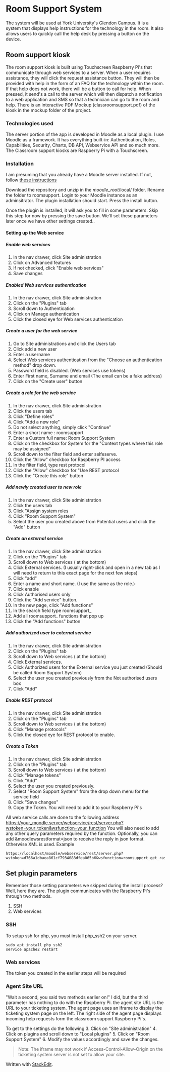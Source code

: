 


# Room Support System
The system will be used at York University's Glendon Campus. It is a system that displays help instructions for the technology in the room. It also allows users to quickly call the help desk by pressing a button on the device. 

## Room support kiosk
The room support kiosk is built using Touchscreen Raspberry Pi's that communicate through web services to a server.  When a user requires assistance, they will click the request assistance button. They will then be provided with help in the form of an FAQ for the technology within the room. If that help does not work, there will be a button to call for help. When pressed, it send's a call to the server which will then dispatch a notification to a web application and SMS so that a technician can go to the room and help. There is an interactive PDF Mockup (classroomsupport.pdf) of the kiosk in the mockup folder of the project.

### Technologies used
The server portion of the app is developed in Moodle as a local plugin. I use Moodle as a framework. It has everything built-in: Authentication, Roles, Capabilities, Security, Charts, DB API, Webservice API and so much more.
The Classroom support kiosks are Raspberry Pi with a Touchscreen.

 ### Installation
 I am presuming that you already have a Moodle server installed. If not, follow [these instructions](https://docs.moodle.org/36/en/Installing_Moodle)
 
 Download the repository and unzip in the *moodle_root*/local/ folder. Rename the folder to roomsupport.
 Login to your Moodle instance as an adminsitrator. The plugin installation should start. Press the install button.

Once the plugin is installed, it will ask you to fill in some parameters. Skip this step for now by pressing the save button. We'll set these parameters later once we have other settings created..

 #### Setting up the Web service
##### Enable web services
1. In the nav drawer, click Site administration
2. Click on Advanced features
3. If not checked, click "Enable web services"
4. Save changes

##### Enabled Web services authentication

 1. In the nav drawer, click Site administration
 2. Click on the "Plugins" tab
 3. Scroll down to Authentication
 4. Click on Manage authentication
 5. Click the closed eye for Web services authentication
 
 ##### Create a user for the web service 

 1. Go to Site administrations and click the Users tab
 2. Click add a new user
 3. Enter a username
 4. Select Web services authentication from the "Choose an authentication method" drop down.
 5. Password field is disabled. (Web services use tokens)
 6. Enter First name, Surname and email (The email can be a fake address)
 7. Click on the "Create user" button

##### Create a role for the web service

 1. In the nav drawer, click Site administration
 2. Click the users tab
 3. Click "Define roles"
 4. Click "Add a new role"
 5. Do not select anything, simply click "Continue"
 6. Enter a short name : roomsupport
 7. Enter a Custom full name: Room Support System
 8. Click on the checkbox for System for the "Context types where this role may be assigned"
 9. Scroll down to the filter field and enter selfeserve.
 10. Click the "Allow" checkbox for Raspberry PI access
 11. In the filter field, type rest protocol
 12. Click the "Allow" checkbox for "Use REST protocol 
 13. Click the "Create this role" button

#####  Add newly created user to new role

 1. In the nav drawer, click Site administration
 2. Click the users tab
 3. Click "Assign system roles
 4. Click "Room Support System"
 5. Select the user you created above from Potential users and click the "Add" button

##### Create an external service

  1. In the nav drawer, click Site administration
 2. Click on the "Plugins" tab
 3. Scroll down to Web services ( at the bottom)
 4. Click External services. (I usually right-click and open in a new tab as I will need to return to this exact page for the next few steps)
 5. Click "add"
 6. Enter a name and short name. (I use the same as the role.)
 7. Click enable
 8. Click Authorised users only
 9. Click the "Add service" button.
 10. In the new page, click "Add functions"
 11. In the search field type roomsupport_
 12. Add all roomsupport_ functions that pop up
 13. Click the "Add functions" button

##### Add authorized user to external service
  1. In the nav drawer, click Site administration
 2. Click on the "Plugins" tab
 3. Scroll down to Web services ( at the bottom)
 4. Click External services. 
 5. Click Authorized users for the External service you just created (Should be called Room Support System)
 6. Select the user you created previously from the Not authorised users box
 7. Click "Add"

##### Enable REST protocol
 1. In the nav drawer, click Site administration
 2. Click on the "Plugins" tab
 3. Scroll down to Web services ( at the bottom)
 4. Click "Manage protocols"
 5. Click the closed eye for REST protocol to enable.

#####  Create a Token
 1. In the nav drawer, click Site administration
 2. Click on the "Plugins" tab
 3. Scroll down to Web services ( at the bottom)
 4. Click "Manage tokens"
 5. Click "Add"
 6. Select the user you created previously.
 7. Select "Room Support System" from the drop down menu for the service field
 8. Click "Save changes"
 9. Copy the Token. You will need to add it to your Raspberry Pi's

All web service calls are done to the following address
https://your_moodle.server/webservice/rest/server.php?wstoken=your_token&wsfunction=your_function
You will also need to add any other query parameters required by the function.
Optionally, you can add &moodlewsrestformat=json to receive the reply in json format. Otherwise XML is used.
Example

    https://localhost/moodle/webservice/rest/server.php?wstoken=d766a1dbaea861cf7934088dfea065b6&wsfunction=roomsupport_get_raspberry_pi&mac=00:BB:00:00:00&ip=192.168.5.5

## Set plugin parameters
Remember those setting parameters we skipped during the install process? Well, here they are. 
The plugin communicates with the Raspberry Pi's through two methods.

 1. SSH
 2. Web services

### SSH
To setup ssh for php, you must install php_ssh2 on your server.

    sudo apt install php_ssh2
    service apache2 restart

### Web services
The token you created in the earlier steps will be required
### Agent Site URL
"Wait a second, you said two methods earlier on!" I did, but the third parameter has nothing to do with the Raspberry Pi. the agent site URL is the URL to your ticketing system. The agent page uses an iframe to display the ticketing system page on the left. The right side of the agent page displays incoming help requests form the classroom support Raspberry Pi's.

To get to the settings do the following
 3. Click on "Site administration"
 4. Click on plugins and scroll down to "Local plugins"
 5. Click on "Room Support System"
 6. Modify the values accordingly and save the changes.

> Note: The iframe may not work if Access-Control-Allow-Origin on the ticketing system server is not set to allow your site.
 
Written with [StackEdit](https://stackedit.io/).
